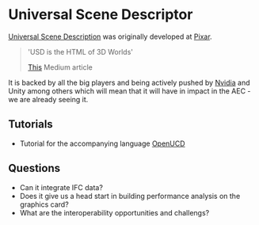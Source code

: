 # Universal Scene Descriptor

[Universal Scene Description](https://en.wikipedia.org/wiki/Universal_Scene_Description) was originally developed at [Pixar](https://www.pixar.com/usd).

> 'USD is the HTML of 3D Worlds'
> 
> [This](https://medium.com/@nvidiaomniverse/what-you-need-to-know-about-universal-scene-description-from-one-of-its-founding-developers-12625e99389a) Medium article

It is backed by all the big players and being actively pushed by [Nvidia](https://developer.nvidia.com/usd) and Unity among others which will mean that it will have in impact in the AEC - we are already seeing it.

## Tutorials

* Tutorial for the accompanying language [OpenUCD](https://docs.omniverse.nvidia.com/usd/latest/learn-openusd/learning-paths/usd-authoring-querying-basics.html)

## Questions
* Can it integrate IFC data?
* Does it give us a head start in building performance analysis on the graphics card?
* What are the interoperability opportunities and challengs?

